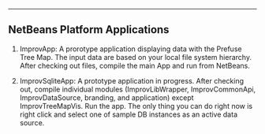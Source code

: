-------------------------------------------------------
 NetBeans Platform Applications
-------------------------------------------------------

1. ImprovApp: A prorotype application displaying data with the Prefuse Tree Map.
The input data are based on your local file system hierarchy.  After checking out files, compile the main App and run from NetBeans.

2. ImprovSqliteApp: A prototype application in progress.
After checking out, compile individual modules (ImprovLibWrapper, ImprovCommonApi, ImprovDataSource, branding, and application)  except ImprovTreeMapVis.  Run the app.  The only thing you can do right now is right click and select one of sample DB instances as an active data source. 

